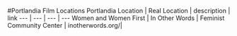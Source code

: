 #Portlandia Film Locations
Portlandia Location | Real Location | description | link
--- | --- | --- | ---
Women and Women First | In Other Words | Feminist Community Center | inotherwords.org/|
